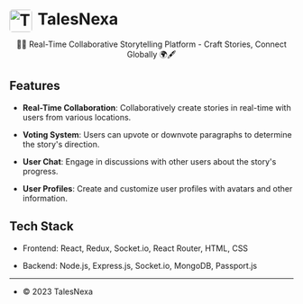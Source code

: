 # <img src="https://drive.google.com/uc?export=view&id=1vT1yw5hVHU6MvScWWlay90w0IhVR1YbL" alt="TalesNexa Logo" width="40" style="border-radius: 5px; float: left; margin-right: 10px;"> TalesNexa

<div style="display: flex; align-items: center;">
  <span style="text-align: center;">
    📖🌐 Real-Time Collaborative Storytelling Platform - Craft Stories, Connect Globally 🌍🖋️
  </span>
</div>


## Features

- **Real-Time Collaboration**: Collaboratively create stories in real-time with users from various locations.

- **Voting System**: Users can upvote or downvote paragraphs to determine the story's direction.

- **User Chat**: Engage in discussions with other users about the story's progress.

- **User Profiles**: Create and customize user profiles with avatars and other information.

## Tech Stack

- Frontend: React, Redux, Socket.io, React Router, HTML, CSS

- Backend: Node.js, Express.js, Socket.io, MongoDB, Passport.js



---

- © 2023 TalesNexa